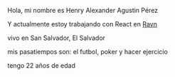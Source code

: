 Hola, mi nombre es Henry Alexander Agustin Pérez

Y actualmente estoy trabajando con React en [Ravn](https://www.ravn.co/)

vivo en San Salvador, El Salvador

mis pasatiempos son: el futbol, poker y hacer ejercicio

tengo 22 años de edad